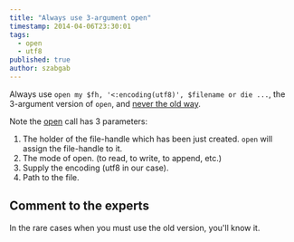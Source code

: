 ```yaml
---
title: "Always use 3-argument open"
timestamp: 2014-04-06T23:30:01
tags:
  - open
  - utf8
published: true
author: szabgab
---
```



Always use `open my $fh, '<:encoding(utf8)', $filename or die ...`, the 3-argument version of `open`,
and [never the old way](/open-files-in-the-old-way).


Note the [open](/open-and-read-from-files) call has 3 parameters:

1. The holder of the file-handle which has been just created.  `open` will assign the file-handle to it.
1. The mode of open. (to read, to write,  to append, etc.)
1. Supply the encoding (utf8 in our case).
1. Path to the file.


## Comment to the experts

In the rare cases when you must use the old version, you'll know it.


